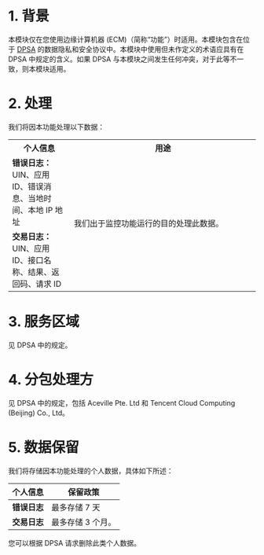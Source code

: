 # 1\. **背景**
本模块仅在您使用边缘计算机器 (ECM)（简称“功能”）时适用。本模块包含在位于    [DPSA](https://intl.cloud.tencent.com/document/product/301/17347) 的数据隐私和安全协议中。本模块中使用但未作定义的术语应具有在 DPSA 中规定的含义。如果 DPSA 与本模块之间发生任何冲突，对于此等不一致，则本模块适用。

# 2\. **处理**
我们将因本功能处理以下数据：

<table>
<tr><th style="width: 14%;">个人信息</th><th style="width: 42%;">用途</th></tr>
  <tr>
	<td><b>错误日志：</b>UIN、应用 ID、错误消息、当地时间、本地 IP 地址 </td>
    <td rowspan=2>我们出于监控功能运行的目的处理此数据。</td>
   <tr>   
	<td><b>交易日志：</b>UIN、应用 ID、接口名称、结果、返回码、请求 ID</td>
	</tr>
</table>





# 3\. **服务区域**
见 DPSA 中的规定。

# 4\. **分包处理方**
见 DPSA 中的规定，包括 Aceville Pte. Ltd 和 Tencent Cloud Computing (Beijing) Co., Ltd。

# 5\. **数据保留**
我们将存储因本功能处理的个人数据，具体如下所述：

| **个人信息**                                     | **保留政策**                                                      |
| ------------------------------------------------------------ | ------------------------------------------------------------ |
| **错误日志**|最多存储 7 天 |
|**交易日志**|最多存储 3 个月。 |

您可以根据 DPSA 请求删除此类个人数据。

